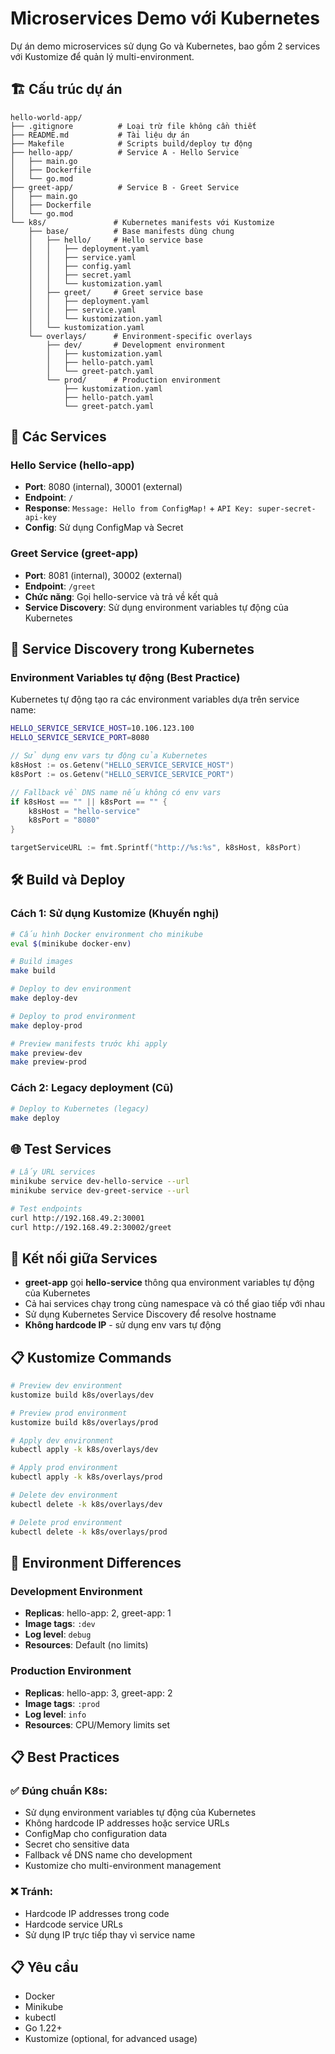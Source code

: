 # Microservices Demo với Kubernetes

Dự án demo microservices sử dụng Go và Kubernetes, bao gồm 2 services với Kustomize để quản lý multi-environment.

## 🏗️ Cấu trúc dự án

```
hello-world-app/
├── .gitignore          # Loại trừ file không cần thiết
├── README.md           # Tài liệu dự án
├── Makefile            # Scripts build/deploy tự động
├── hello-app/          # Service A - Hello Service
│   ├── main.go
│   ├── Dockerfile
│   └── go.mod
├── greet-app/          # Service B - Greet Service  
│   ├── main.go
│   ├── Dockerfile
│   └── go.mod
└── k8s/               # Kubernetes manifests với Kustomize
    ├── base/          # Base manifests dùng chung
    │   ├── hello/     # Hello service base
    │   │   ├── deployment.yaml
    │   │   ├── service.yaml
    │   │   ├── config.yaml
    │   │   ├── secret.yaml
    │   │   └── kustomization.yaml
    │   ├── greet/     # Greet service base
    │   │   ├── deployment.yaml
    │   │   ├── service.yaml
    │   │   └── kustomization.yaml
    │   └── kustomization.yaml
    └── overlays/      # Environment-specific overlays
        ├── dev/       # Development environment
        │   ├── kustomization.yaml
        │   ├── hello-patch.yaml
        │   └── greet-patch.yaml
        └── prod/      # Production environment
            ├── kustomization.yaml
            ├── hello-patch.yaml
            └── greet-patch.yaml
```

## 🚀 Các Services

### Hello Service (hello-app)
- **Port**: 8080 (internal), 30001 (external)
- **Endpoint**: `/` 
- **Response**: `Message: Hello from ConfigMap!` + `API Key: super-secret-api-key`
- **Config**: Sử dụng ConfigMap và Secret

### Greet Service (greet-app)
- **Port**: 8081 (internal), 30002 (external)
- **Endpoint**: `/greet`
- **Chức năng**: Gọi hello-service và trả về kết quả
- **Service Discovery**: Sử dụng environment variables tự động của Kubernetes

## 🔗 Service Discovery trong Kubernetes

### Environment Variables tự động (Best Practice)
Kubernetes tự động tạo ra các environment variables dựa trên service name:
```bash
HELLO_SERVICE_SERVICE_HOST=10.106.123.100
HELLO_SERVICE_SERVICE_PORT=8080
```

```go
// Sử dụng env vars tự động của Kubernetes
k8sHost := os.Getenv("HELLO_SERVICE_SERVICE_HOST")
k8sPort := os.Getenv("HELLO_SERVICE_SERVICE_PORT")

// Fallback về DNS name nếu không có env vars
if k8sHost == "" || k8sPort == "" {
    k8sHost = "hello-service"
    k8sPort = "8080"
}

targetServiceURL := fmt.Sprintf("http://%s:%s", k8sHost, k8sPort)
```

## 🛠️ Build và Deploy

### Cách 1: Sử dụng Kustomize (Khuyến nghị)

```bash
# Cấu hình Docker environment cho minikube
eval $(minikube docker-env)

# Build images
make build

# Deploy to dev environment
make deploy-dev

# Deploy to prod environment  
make deploy-prod

# Preview manifests trước khi apply
make preview-dev
make preview-prod
```

### Cách 2: Legacy deployment (Cũ)

```bash
# Deploy to Kubernetes (legacy)
make deploy
```

## 🌐 Test Services

```bash
# Lấy URL services
minikube service dev-hello-service --url
minikube service dev-greet-service --url

# Test endpoints
curl http://192.168.49.2:30001
curl http://192.168.49.2:30002/greet
```

## 🔗 Kết nối giữa Services

- **greet-app** gọi **hello-service** thông qua environment variables tự động của Kubernetes
- Cả hai services chạy trong cùng namespace và có thể giao tiếp với nhau
- Sử dụng Kubernetes Service Discovery để resolve hostname
- **Không hardcode IP** - sử dụng env vars tự động

## 📋 Kustomize Commands

```bash
# Preview dev environment
kustomize build k8s/overlays/dev

# Preview prod environment
kustomize build k8s/overlays/prod

# Apply dev environment
kubectl apply -k k8s/overlays/dev

# Apply prod environment
kubectl apply -k k8s/overlays/prod

# Delete dev environment
kubectl delete -k k8s/overlays/dev

# Delete prod environment
kubectl delete -k k8s/overlays/prod
```

## 🎯 Environment Differences

### Development Environment
- **Replicas**: hello-app: 2, greet-app: 1
- **Image tags**: `:dev`
- **Log level**: `debug`
- **Resources**: Default (no limits)

### Production Environment
- **Replicas**: hello-app: 3, greet-app: 2
- **Image tags**: `:prod`
- **Log level**: `info`
- **Resources**: CPU/Memory limits set

## 📋 Best Practices

### ✅ Đúng chuẩn K8s:
- Sử dụng environment variables tự động của Kubernetes
- Không hardcode IP addresses hoặc service URLs
- ConfigMap cho configuration data
- Secret cho sensitive data
- Fallback về DNS name cho development
- Kustomize cho multi-environment management

### ❌ Tránh:
- Hardcode IP addresses trong code
- Hardcode service URLs
- Sử dụng IP trực tiếp thay vì service name

## 📋 Yêu cầu

- Docker
- Minikube
- kubectl
- Go 1.22+
- Kustomize (optional, for advanced usage) 